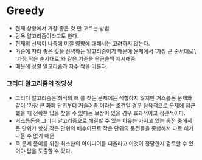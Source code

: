 # Greedy

- 현재 상황에서 가장 좋은 것 만 고르는 방법
- 탐욕 알고리즘이라고도 한다.
- 현재의 선택이 나중에 미칠 영향에 대해서는 고려하지 않는다. 
- 기준에 따라 좋은 것을 선택하는 알고리즘이기 때문에 문제에서 '가장 큰 순서대로', '가장 작은 순서대로'와 같은 기준을 은근슬쩍 제시해줌
- 때문에 정렬 알고리즘과 자주 짝을 이룬다.


### 그리디 알고리즘의 정당성 
- 그리디 알고리즘은 최적의 해 를 찾는 문제에는 적합하지 않지만 거스름돈 문제와 같이 '가장 큰 화폐 단위부터 거슬러줌'이라는 조건일 경우 탐욕적으로 문제에 접근했을 때 정확한 답을 찾을 수 있다는 보장이 있을 경우 효과적이고 직관적이다. 
- 거스름돈을 그리디 알고리즘으로 해결할 수 있는 이유는 가지고 있는 동전 중에서 큰 단위가 항상 작은 단위의 배수이므로 작은 단위의 동전들을 종합해서 다르 해가 나올 수 없기 때문
- 즉 문제 풀이를 위한 최소한의 아이디어를 떠올리고 이것이 정당한지 검토할 수 있어야 답을 도출할 수 있다. 
